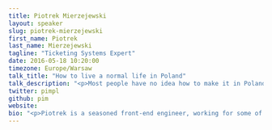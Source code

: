 ```yaml
---
title: Piotrek Mierzejewski
layout: speaker
slug: piotrek-mierzejewski
first_name: Piotrek
last_name: Mierzejewski
tagline: "Ticketing Systems Expert"
date: 2016-05-18 10:20:00
timezone: Europe/Warsaw
talk_title: "How to live a normal life in Poland"
talk_description: "<p>Most people have no idea how to make it in Poland. In my talk I will share a simple recipe how to be successful in this grey country. Fasten your seatbelt, it's gonna be a wild ride!</p>"
twitter: pimpl
github: pim
website: 
bio: "<p>Piotrek is a seasoned front-end engineer, working for some of the most recognized clients in the industry.</p>"
---
```

